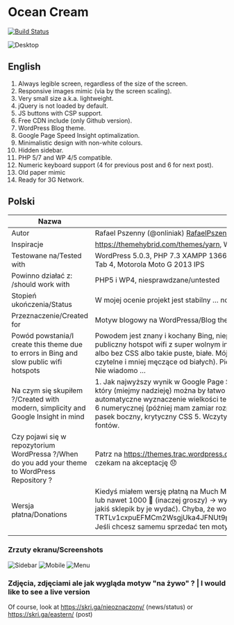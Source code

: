 # Ocean Cream

[![Build Status](https://travis-ci.org/onliniak/ocean-cream.svg?branch=master)](https://travis-ci.org/onliniak/ocean-cream)

![Desktop](https://imgur.com/89yjw8Tl.png "Desktop")

## English

1. Always legible screen, regardless of the size of the screen.
7. Responsive images mimic (via by the screen scaling).
2. Very small size a.k.a. lightweight.
14. jQuery is not loaded by default.
3. JS buttons with CSP support.
4. Free CDN include (only Github version).
5. WordPress Blog theme.
6. Google Page Speed Insight optimalization.
8. Minimalistic design with non-white colours.
9. Hidden sidebar.
10. PHP 5/7 and WP 4/5 compatible.
11. Numeric keyboard support (4 for previous post and 6 for next post).
12. Old paper mimic
13. Ready for 3G Network.

## Polski

| Nazwa | Opis |
| --- | --- |
| Autor | Rafael Pszenny (@onliniak) <RafaelPszenny@caramail.com> |
| Inspiracje | https://themehybrid.com/themes/yarn, W3C School, fork Coffee Cream |
| Testowane na/Tested with | WordPress 5.0.3, PHP 7.3 XAMPP 1366x768 (laptop TN), Samsung Full HD TV VA, MSI Full HD Monitor VA, Samsung Galaxy Tab 4, Motorola Moto G 2013 IPS |
| Powinno działać z: /should work with | PHP5 i WP4, niesprawdzane/untested |
| Stopień ukończenia/Status | W mojej ocenie projekt jest stabilny … no może przydałoby się zmienić nieco kosmetyki | In my opinion stable … maybe I need little cosmetic changes |
| Przeznaczenie/Created for | Motyw blogowy na WordPressa/Blog theme |
| Powód powstania/I create this theme due to errors in Bing and slow public wifi hotspots | Powodem jest znany i kochany Bing, niepotrafiący przetworzyć strony powyżej 30kb, a przy okazji znańszy i lubiańszy publiczny hotspot wifi z super wolnym internetem. Szukałem więc lżejszej alternatywy wśród minimalistów ale oni ? Wszystko albo bez CSS albo takie puste, białe. Mój motyw próbuje naśladować stare, żółte kartki papieru (które moim zdaniem są bardziej czytelne i mniej męczące od białych). Pierwotny projekt miał nie wymagać dalszych udoskonaleń, czy fork przekaże tą cechę ? Nie wiadomo … |
| Na czym się skupiłem ?/Created with modern, simplicity and Google Insight in mind | 1. Jak najwyższy wynik w Google Page Speed Insight. 2. Jak najmniej kodu. 3. Prosty, przyjemny i nie męczący wzroku motyw, który (miejmy nadzieję) można by łatwo zmodyfikować. 4. Eksperymentalne ficzery jak automatycznie skalowane zdjęcia, automatyczne wyznaczenie wielkości tekstu, możliwość przełączania się pomiędzy następną i poprzednią stroną za pomocą 4 i 6 numerycznej (później mam zamiar rozpocząć projekt poświęcony lepszemu wykorzystaniu klawiatury numerycznej), ukryty pasek boczny, krytyczny CSS 5. Wczytywanie jQuery tylko, gdy potrzebne. 6. Brak błędów PHP i JS. 7. Bez zewnętrznych fontów.|
| Czy pojawi się w repozytorium WordPressa ?/When do you add your theme to WordPress Repository ?| Patrz na https://themes.trac.wordpress.org/query?keywords=~ocean-cream&order=priority i wypatruj znaków  :pray: Póki co czekam na akceptację  :disappointed: |
| Wersja płatna/Donations | Kiedyś miałem wersję płatną na Much Markecie ale chyba się wynieśli :cry: W każdym bądź razie jeśli chcesz wrzucić 1/10/100 lub nawet 1000 :dog: (inaczej groszy) → wyślij je pod DL2ua8w6QBULciR5EEjE3qi76WRPQLMBAw (i powiedz mi, gdzie znajdę jakiś sklepik by je wydać). Chyba, że wolisz :turtle: TRTLv1cxpuEFMCm2WsgjUka4JFNUt9pcqVJrCjd8TruqaZNqSnDCYG5Xeu1LXpeHWsHiE6hZHqncudGz2xdhdUFjQvJFSWrzsiM  Jeśli chcesz samemu sprzedać ten motyw, nie zapomnij o wskazaniu autora w widocznym miejscu  :exclamation: |

### Zrzuty ekranu/Screenshots

![Sidebar](https://imgur.com/mOiRHiCl.png "Sidebar")
![Mobile](https://i.imgur.com/8v4i4jx.png  "Mobile")
![Menu](https://i.imgur.com/Vat2xVy.png    "Menu")

### Zdjęcia, zdjęciami ale jak wygląda motyw "na żywo" ? | I would like to see a live version

Of course, look at https://skri.ga/nieoznaczony/ (news/status)
or https://skri.ga/eastern/ (post)
